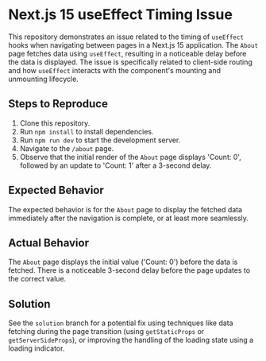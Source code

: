 # Next.js 15 useEffect Timing Issue

This repository demonstrates an issue related to the timing of `useEffect` hooks when navigating between pages in a Next.js 15 application.  The `About` page fetches data using `useEffect`, resulting in a noticeable delay before the data is displayed.  The issue is specifically related to client-side routing and how `useEffect` interacts with the component's mounting and unmounting lifecycle.

## Steps to Reproduce

1. Clone this repository.
2. Run `npm install` to install dependencies.
3. Run `npm run dev` to start the development server.
4. Navigate to the `/about` page.
5. Observe that the initial render of the `About` page displays 'Count: 0', followed by an update to 'Count: 1' after a 3-second delay.

## Expected Behavior

The expected behavior is for the `About` page to display the fetched data immediately after the navigation is complete, or at least more seamlessly.

## Actual Behavior

The `About` page displays the initial value ('Count: 0') before the data is fetched.  There is a noticeable 3-second delay before the page updates to the correct value.

## Solution

See the `solution` branch for a potential fix using techniques like data fetching during the page transition (using `getStaticProps` or `getServerSideProps`), or improving the handling of the loading state using a loading indicator.